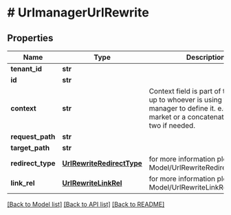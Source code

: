# # UrlmanagerUrlRewrite


## Properties 


Name | Type | Description | Notes
------------ | ------------- | ------------- | -------------
**tenant_id**| **str** |   | [optional]
**id**| **str** |   | [optional]
**context**| **str** | Context field is part of the key. it&#39;s up to whoever is using the url manager to define it. e.g. locale or market or a concatenation of the two if needed.  | [optional]
**request_path**| **str** |   | [optional]
**target_path**| **str** |   | [optional]
**redirect_type**| [**UrlRewriteRedirectType**](UrlRewriteRedirectType.md) |  for more information please, see Model/UrlRewriteRedirectType.php  | [optional] [default to UrlRewriteRedirectType.UNKNOWN]
**link_rel**| [**UrlRewriteLinkRel**](UrlRewriteLinkRel.md) |  for more information please, see Model/UrlRewriteLinkRel.php  | [optional] [default to UrlRewriteLinkRel.UNKNOWN]


[[Back to Model list]](../../README.md#models) [[Back to API list]](../../README.md#endpoints) [[Back to README]](../../README.md)

